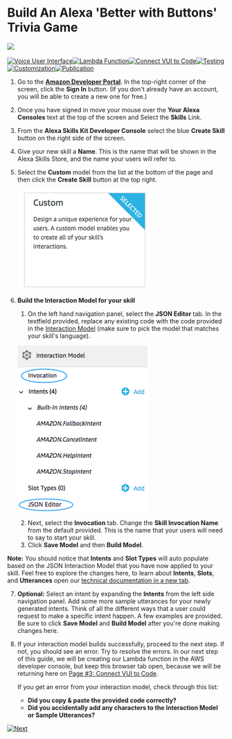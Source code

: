 #  Build An Alexa 'Better with Buttons' Trivia Game
<img src="https://m.media-amazon.com/images/G/01/mobile-apps/dex/alexa/alexa-skills-kit/tutorials/quiz-game/header._TTH_.png" />

[![Voice User Interface](https://m.media-amazon.com/images/G/01/mobile-apps/dex/alexa/alexa-skills-kit/tutorials/navigation/1-on._TTH_.png)](./1-voice-user-interface.md)[![Lambda Function](https://m.media-amazon.com/images/G/01/mobile-apps/dex/alexa/alexa-skills-kit/tutorials/navigation/2-off._TTH_.png)](./2-lambda-function.md)[![Connect VUI to Code](https://m.media-amazon.com/images/G/01/mobile-apps/dex/alexa/alexa-skills-kit/tutorials/navigation/3-off._TTH_.png)](./3-connect-vui-to-code.md)[![Testing](https://m.media-amazon.com/images/G/01/mobile-apps/dex/alexa/alexa-skills-kit/tutorials/navigation/4-off._TTH_.png)](./4-testing.md)[![Customization](https://m.media-amazon.com/images/G/01/mobile-apps/dex/alexa/alexa-skills-kit/tutorials/navigation/5-off._TTH_.png)](./5-customization.md)[![Publication](https://m.media-amazon.com/images/G/01/mobile-apps/dex/alexa/alexa-skills-kit/tutorials/navigation/6-off._TTH_.png)](./6-publication.md)

1.  Go to the **[Amazon Developer Portal](https://developer.amazon.com/alexa)**.  In the top-right corner of the screen, click the **Sign In** button.
(If you don't already have an account, you will be able to create a new one for free.)

2.  Once you have signed in move your mouse over the **Your Alexa Consoles** text at the top of the screen and Select the **Skills** Link.

3.  From the **Alexa Skills Kit Developer Console** select the blue **Create Skill** button on the right side of the screen.

4. Give your new skill a **Name**. This is the name that will be shown in the Alexa Skills Store, and the name your users will refer to.

5. Select the **Custom** model from the list at the bottom of the page and then click the **Create Skill** button at the top right.

   ![JSON Editor](./images/custom.png)

6. **Build the Interaction Model for your skill**
	1. On the left hand navigation panel, select the **JSON Editor** tab. In the textfield provided, replace any existing code with the code provided in the [Interaction Model](../models) (make sure to pick the model that matches your skill's language).

      ![JSON Editor](./images/json.png)

	2. Next, select the **Invocation** tab. Change the **Skill Invocation Name** from the default provided. This is the name that your users will need to say to start your skill.
	3. Click **Save Model** and then **Build Model**.

  **Note:** You should notice that **Intents** and **Slot Types** will auto populate based on the JSON Interaction Model that you have now applied to your skill. Feel free to explore the changes here, to learn about **Intents**, **Slots**, and **Utterances** open our [technical documentation in a new tab](https://developer.amazon.com/docs/custom-skills/create-intents-utterances-and-slots.html).

7. **Optional:** Select an intent by expanding the **Intents** from the left side navigation panel. Add some more sample utterances for your newly generated intents. Think of all the different ways that a user could request to make a specific intent happen. A few examples are provided. Be sure to click **Save Model** and **Build Model** after you're done making changes here.

8. If your interaction model builds successfully, proceed to the next step. If not, you should see an error. Try to resolve the errors. In our next step of this guide, we will be creating our Lambda function in the AWS developer console, but keep this browser tab open, because we will be returning here on [Page #3: Connect VUI to Code](./3-connect-vui-to-code.md).


     If you get an error from your interaction model, check through this list:

     *  **Did you copy & paste the provided code correctly?**
     *  **Did you accidentally add any characters to the Interaction Model or Sample Utterances?**

[![Next](https://m.media-amazon.com/images/G/01/mobile-apps/dex/alexa/alexa-skills-kit/tutorials/general/buttons/button_next_lambda_function._TTH_.png)](./2-lambda-function.md)
